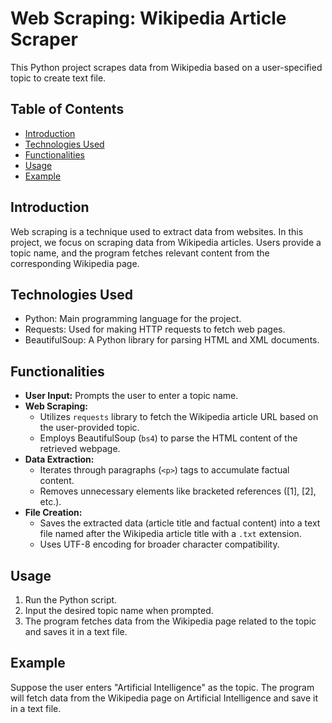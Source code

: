 # Web Scraping: Wikipedia Article Scraper

This Python project scrapes data from Wikipedia based on a user-specified topic to create text file.

## Table of Contents
- [Introduction](#introduction)
- [Technologies Used](#technologies-used)
- [Functionalities](#functionalities)
- [Usage](#usage)
- [Example](#example)

## Introduction
Web scraping is a technique used to extract data from websites. In this project, we focus on scraping data from Wikipedia articles. Users provide a topic name, and the program fetches relevant content from the corresponding Wikipedia page.

## Technologies Used
- Python: Main programming language for the project.
- Requests: Used for making HTTP requests to fetch web pages.
- BeautifulSoup: A Python library for parsing HTML and XML documents.

## Functionalities
* **User Input:** Prompts the user to enter a topic name.
* **Web Scraping:**
    * Utilizes `requests` library to fetch the Wikipedia article URL based on the user-provided topic.
    * Employs BeautifulSoup (`bs4`) to parse the HTML content of the retrieved webpage.
* **Data Extraction:**
    * Iterates through paragraphs (`<p>`) tags to accumulate factual content.
    * Removes unnecessary elements like bracketed references ([1], [2], etc.).
* **File Creation:**
    * Saves the extracted data (article title and factual content) into a text file named after the Wikipedia article title with a `.txt` extension.
    * Uses UTF-8 encoding for broader character compatibility.
 
## Usage
1. Run the Python script.
2. Input the desired topic name when prompted.
3. The program fetches data from the Wikipedia page related to the topic and saves it in a text file.

## Example
Suppose the user enters "Artificial Intelligence" as the topic. The program will fetch data from the Wikipedia page on Artificial Intelligence and save it in a text file.
